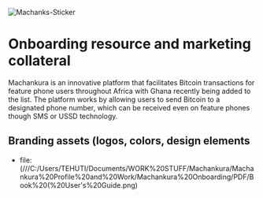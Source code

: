 ![Machanks-Sticker](https://github.com/MGTehuti/Machankura-8333.mobi/assets/138019359/1c481634-af9c-40b5-a35d-31c49db866ec)

# Onboarding resource and marketing collateral
Machankura is an innovative platform that facilitates Bitcoin transactions for feature phone users throughout Africa with Ghana recently being added to the list. The platform works by allowing users to send Bitcoin to a designated phone number, which can be received even on feature phones though SMS or USSD technology.

## Branding assets (logos, colors, design elements
  - file:(///C:/Users/TEHUTI/Documents/WORK%20STUFF/Machankura/Machankura%20Profile%20and%20Work/Machankura%20Onboarding/PDF/Book%20(%20User's%20Guide.png)


